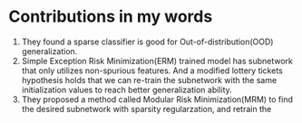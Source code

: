 # Contributions in my words

1. They found a sparse classifier is good for Out-of-distribution(OOD) generalization.
2. Simple Exception Risk Minimization(ERM) trained model has subnetwork that only utilizes non-spurious features. And a modified lottery tickets hypothesis holds that we can re-train the subnetwork with the same initialization values to reach better generalization ability.
3. They proposed a method called Modular Risk Minimization(MRM) to find the desired subnetwork with sparsity regularzation, and retrain the
